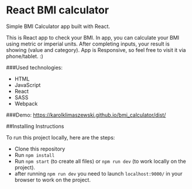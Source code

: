 # React BMI calculator

Simple BMI Calculator app built with React.

This is React app to check your BMI. In app, you can calculate your BMI using metric or imperial units.
After completing inputs, your result is showing (value and category).
App is Responsive, so feel free to visit it via phone/tablet. :)

###Used technologies:
- HTML
- JavaScript
- React
- SASS
- Webpack

###Demo: https://karolklimaszewski.github.io/bmi_calculator/dist/

##Installing Instructions

To run this project locally, here are the steps:

- Clone this repository
- Run ```npm install```
- Run ```npm start``` (to create all files) or ```npm run dev``` (to work locally on the project).
- after running ```npm run dev``` you need to launch ```localhost:9000/``` in your browser to work on the project.